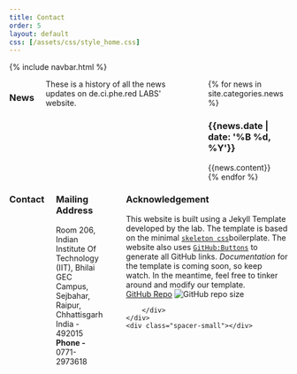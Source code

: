 ```yaml
---
title: Contact
order: 5
layout: default
css: [/assets/css/style_home.css]
---
```

{% include navbar.html %}
<div class="spacer-small"></div>
<div class="row">
    <div class="eight columns">
        <h3 class="heading">News</h3>
        These is a history of all the news updates on de.ci.phe.red LABS' website.
        <div class="spacer-small"></div> 
        <div class="row">
            {% for news in site.categories.news %}
                <div class="news-item row">
                    <h3 class="heading no-border">{{news.date | date: '%B %d, %Y'}}</h3>
                    <div class="row">
                        {{news.content}}
                    </div>
                </div>
            {% endfor %}
        </div>  
    </div>
    <div class="four columns">
        <h3 class="heading">Contact</h3>
        <div class="row">
            <h3 class="heading small no-border">Mailing Address</h3>
            <p class="small"> Room 206,<br>
                Indian Institute Of Technology (IIT), Bhilai<br>
                GEC Campus, Sejbahar,<br>
                Raipur, Chhattisgarh<br>
                India - 492015<br>
                <b>Phone - </b>0771-2973618</p>    
        </div>
        <div class="spacer-small"></div>
        <div class="row">
            <h3 class="heading">Acknowledgement</h3>
            <p>
                This website is built using a Jekyll Template developed by the lab. The template is based on the minimal <a href="http://getskeleton.com/"><code>skeleton css</code></a>boilerplate. The website also uses <a href="https://buttons.github.io/"><code>GitHub:Buttons</code></a> to generate all GitHub links. <i>Documentation</i> for the template is coming soon, so keep watch. In the meantime, feel free to tinker around and modify our template.<br>
               <a class="github-button" href="https://github.com/theboxahaan/deciphered-jekyll" data-color-scheme="no-preference: light; light: light; dark: dark;" aria-label="Watch theboxahaan/deciphered-jekyll on GitHub">GitHub Repo</a>
               <img alt="GitHub repo size" src="https://img.shields.io/github/repo-size/theboxahaan/deciphered-jekyll">
               <!-- <img alt="GitHub" src="https://img.shields.io/github/license/theboxahaan/deciphered-jekyll">
               <img alt="GitHub last commit" src="https://img.shields.io/github/last-commit/theboxahaan/deciphered-jekyll"> -->
            </p>

        </div>
    </div>      
    <div class="spacer-small"></div>  
</div>
